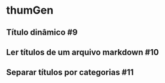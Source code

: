 # thumGen
## Título dinâmico #9
## Ler títulos de um arquivo markdown #10
## Separar títulos por categorias #11
